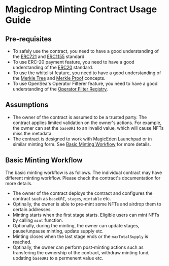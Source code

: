 # Magicdrop Minting Contract Usage Guide
## Pre-requisites
- To safely use the contract, you need to have a good understanding of the [ERC721](https://eips.ethereum.org/EIPS/eip-721) and [ERC1155](https://eips.ethereum.org/EIPS/eip-1155) standard.
- To use ERC-20 payment feature, you need to have a good understanding of the [ERC20](https://eips.ethereum.org/EIPS/eip-20) standard.
- To use the whitelist feature, you need to have a good understanding of the [Merkle Tree](https://en.wikipedia.org/wiki/Merkle_tree) and [Merkle Proof](https://en.wikipedia.org/wiki/Merkle_tree#Merkle_proofs) concepts.
- To use OpenSea's Operator Filterer feature, you need to have a good understanding of the [Operator Filter Registry](https://github.com/ProjectOpenSea/operator-filter-registry).

## Assumptions
- The owner of the contract is assumed to be a trusted party. The contract applies limited validation on the owner's actions. For example, the owner can set the `baseURI` to an invalid value, which will cause NFTs miss the metadata.
- The contract is designed to work with MagicEden Launchpad or in similar minting form. See [Basic Minting Workflow](#basic-minting-workflow) for more details.

## Basic Minting Workflow
The basic minting workflow is as follows. The individual contract may have different minting workflow. Please check the contract's documentation for more details.
  - The owner of the contract deploys the contract and configures the contract such as `baseURI`, `stages`, `mintable` etc.
  - Optinally, the owner is able to pre-mint some NFTs and airdrop them to certain addresses.
  - Minting starts when the first stage starts. Eligible users can mint NFTs by calling `mint` function.
  - Optionally, during the minting, the owner can update stages, pause/unpause minting, update supply etc.
  - Minting closes when the last stage ends or the `maxTotalSupply` is reached.
  - Optinally, the owner can perform post-minting actions such as transfering the ownership of the contract, withdraw minting fund, updating `baseURI` to a permenent value etc.
